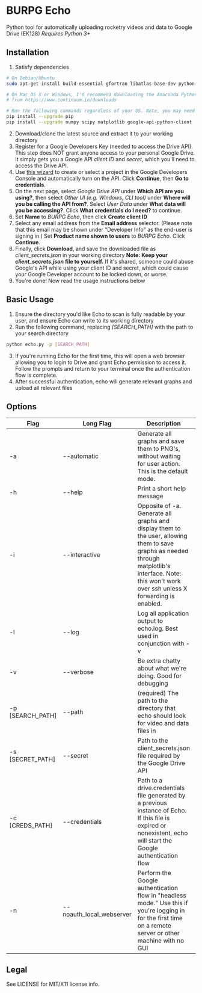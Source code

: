 # BURPG Echo
Python tool for automatically uploading rocketry videos and data to Google Drive (EK128)
*Requires Python 3+*

## Installation
1. Satisfy dependencies
```bash
# On Debian/Ubuntu
sudo apt-get install build-essential gfortran libatlas-base-dev python-pip python-dev

# On Mac OS X or Windows, I'd recommend downloading the Anaconda Python distribution
# from https://www.continuum.io/downloads

# Run the following commands regardless of your OS. Note, you may need root/admin privileges
pip install --upgrade pip
pip install --upgrade numpy scipy matplotlib google-api-python-client
```
2. Download/clone the latest source and extract it to your working directory
3. Register for a Google Developers Key (needed to access the Drive API). This step does NOT grant anyone access to your personal Google Drive. It simply gets you a Google API *client ID* and *secret*, which you'll need to access the Drive API.
  1. Use [this wizard](https://console.developers.google.com/start/api?id=drive) to create or select a project in the Google Developers Console and automatically turn on the API. Click **Continue**, then **Go to credentials**.
  2. On the next page, select *Google Drive API* under **Which API are you using?**, then select *Other UI (e.g. Windows, CLI tool)* under **Where will you be calling the API from?**. Select *User Data* under **What data will you be accessing?**. Click **What credentials do I need?** to continue.
  3. Set **Name** to *BURPG Echo*, then click **Create client ID**
  4. Select any email address from the **Email address** selector. (Please note that this email may be shown under "Developer Info" as the end-user is signing in.) Set **Product name shown to users** to *BURPG Echo*. Click **Continue**.
  5. Finally, click **Download**, and save the downloaded file as *client_secrets.json* in your working directory
**Note: Keep your *client_secrets.json* file to yourself.** If it's shared, someone could abuse Google's API while using your client ID and secret, which could cause your Google Developer account to be locked down, or worse.
4. You're done! Now read the usage instructions below

## Basic Usage
1. Ensure the directory you'd like Echo to scan is fully readable by your user, and ensure Echo can write to its working directory
2. Run the following command, replacing *[SEARCH_PATH]* with the path to your search directory
```bash
python echo.py -p [SEARCH_PATH]
```
3. If you're running Echo for the first time, this will open a web browser allowing you to login to Drive and grant Echo permission to access it. Follow the prompts and return to your terminal once the authentication flow is complete.
4. After successful authentication, echo will generate relevant graphs and upload all relevant files

## Options
Flag | Long Flag | Description | Default Value
------------ | ------------- | ------------- | -------------
-a | --automatic | Generate all graphs and save them to PNG's, without waiting for user action. This is the default mode. | Enabled
-h | --help | Print a short help message | n/a
-i | --interactive | Opposite of -a. Generate all graphs and display them to the user, allowing them to save graphs as needed through matplotlib's interface. Note: this won't work over ssh unless X forwarding is enabled. | Disabled
-l | --log | Log all application output to echo.log. Best used in conjunction with -v | Disabled
-v | --verbose | Be extra chatty about what we're doing. Good for debugging | Disabled
-p [SEARCH_PATH] | --path | (required) The path to the directory that echo should look for video and data files in | n/a
-s [SECRET_PATH] | --secret | Path to the client_secrets.json file required by the Google Drive API | ./client_secrets.json
-c [CREDS_PATH] | --credentials | Path to a drive.credentials file generated by a previous instance of Echo. If this file is expired or nonexistent, echo will start the Google authentication flow | ./drive.credentials
-n | --noauth_local_webserver | Perform the Google authentication flow in "headless mode." Use this if you're logging in for the first time on a remote server or other machine with no GUI | Disabled

## Legal
See LICENSE for MIT/X11 license info.
